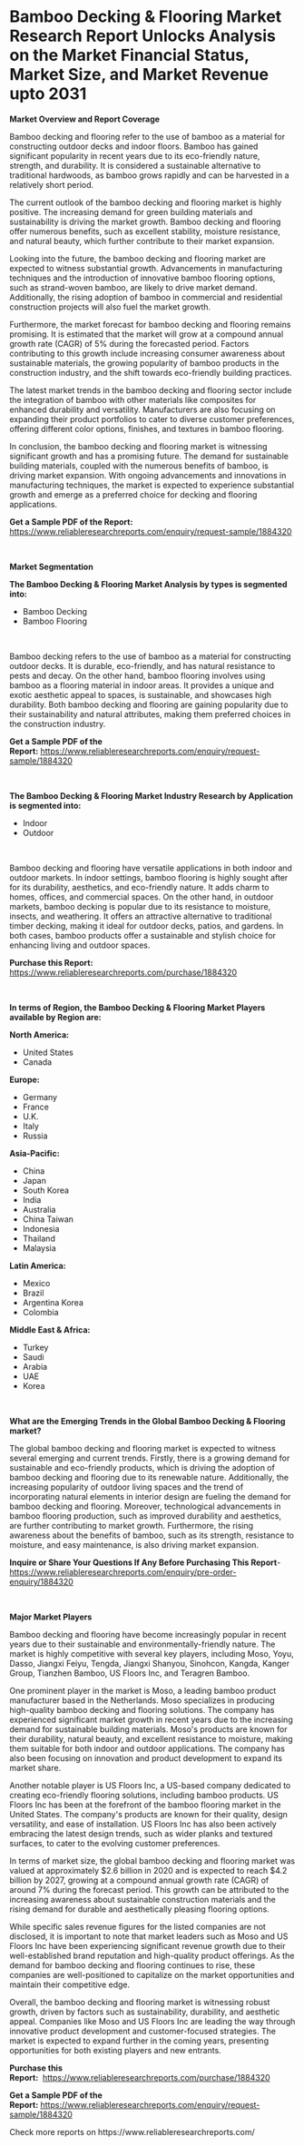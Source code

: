 <p><h1>Bamboo Decking & Flooring Market Research Report Unlocks Analysis on the Market Financial Status, Market Size, and Market Revenue upto 2031</h1></p><p><strong>Market Overview and Report Coverage</strong></p>
<p><p>Bamboo decking and flooring refer to the use of bamboo as a material for constructing outdoor decks and indoor floors. Bamboo has gained significant popularity in recent years due to its eco-friendly nature, strength, and durability. It is considered a sustainable alternative to traditional hardwoods, as bamboo grows rapidly and can be harvested in a relatively short period.</p><p>The current outlook of the bamboo decking and flooring market is highly positive. The increasing demand for green building materials and sustainability is driving the market growth. Bamboo decking and flooring offer numerous benefits, such as excellent stability, moisture resistance, and natural beauty, which further contribute to their market expansion.</p><p>Looking into the future, the bamboo decking and flooring market are expected to witness substantial growth. Advancements in manufacturing techniques and the introduction of innovative bamboo flooring options, such as strand-woven bamboo, are likely to drive market demand. Additionally, the rising adoption of bamboo in commercial and residential construction projects will also fuel the market growth.</p><p>Furthermore, the market forecast for bamboo decking and flooring remains promising. It is estimated that the market will grow at a compound annual growth rate (CAGR) of 5% during the forecasted period. Factors contributing to this growth include increasing consumer awareness about sustainable materials, the growing popularity of bamboo products in the construction industry, and the shift towards eco-friendly building practices.</p><p>The latest market trends in the bamboo decking and flooring sector include the integration of bamboo with other materials like composites for enhanced durability and versatility. Manufacturers are also focusing on expanding their product portfolios to cater to diverse customer preferences, offering different color options, finishes, and textures in bamboo flooring.</p><p>In conclusion, the bamboo decking and flooring market is witnessing significant growth and has a promising future. The demand for sustainable building materials, coupled with the numerous benefits of bamboo, is driving market expansion. With ongoing advancements and innovations in manufacturing techniques, the market is expected to experience substantial growth and emerge as a preferred choice for decking and flooring applications.</p></p>
<p><strong>Get a Sample PDF of the Report:</strong> <a href="https://www.reliableresearchreports.com/enquiry/request-sample/1884320">https://www.reliableresearchreports.com/enquiry/request-sample/1884320</a></p>
<p>&nbsp;</p>
<p><strong>Market Segmentation</strong></p>
<p><strong>The Bamboo Decking & Flooring Market Analysis by types is segmented into:</strong></p>
<p><ul><li>Bamboo Decking</li><li>Bamboo Flooring</li></ul></p>
<p>&nbsp;</p>
<p><p>Bamboo decking refers to the use of bamboo as a material for constructing outdoor decks. It is durable, eco-friendly, and has natural resistance to pests and decay. On the other hand, bamboo flooring involves using bamboo as a flooring material in indoor areas. It provides a unique and exotic aesthetic appeal to spaces, is sustainable, and showcases high durability. Both bamboo decking and flooring are gaining popularity due to their sustainability and natural attributes, making them preferred choices in the construction industry.</p></p>
<p><strong>Get a Sample PDF of the Report:</strong>&nbsp;<a href="https://www.reliableresearchreports.com/enquiry/request-sample/1884320">https://www.reliableresearchreports.com/enquiry/request-sample/1884320</a></p>
<p>&nbsp;</p>
<p><strong>The Bamboo Decking & Flooring Market Industry Research by Application is segmented into:</strong></p>
<p><ul><li>Indoor</li><li>Outdoor</li></ul></p>
<p>&nbsp;</p>
<p><p>Bamboo decking and flooring have versatile applications in both indoor and outdoor markets. In indoor settings, bamboo flooring is highly sought after for its durability, aesthetics, and eco-friendly nature. It adds charm to homes, offices, and commercial spaces. On the other hand, in outdoor markets, bamboo decking is popular due to its resistance to moisture, insects, and weathering. It offers an attractive alternative to traditional timber decking, making it ideal for outdoor decks, patios, and gardens. In both cases, bamboo products offer a sustainable and stylish choice for enhancing living and outdoor spaces.</p></p>
<p><strong>Purchase this Report:</strong>&nbsp; <a href="https://www.reliableresearchreports.com/purchase/1884320">https://www.reliableresearchreports.com/purchase/1884320</a></p>
<p>&nbsp;</p>
<p><strong>In terms of Region, the Bamboo Decking & Flooring Market Players available by Region are:</strong></p>
<p>
    <p> <strong> North America: </strong>
        <ul>
            <li>United States</li>
            <li>Canada</li>
        </ul>
        </p> 
    <p> <strong> Europe: </strong>
        <ul>
            <li>Germany</li>
            <li>France</li>
            <li>U.K.</li>
            <li>Italy</li>
            <li>Russia</li>
        </ul>
        </p> 
    <p> <strong> Asia-Pacific: </strong>
        <ul>
            <li>China</li>
            <li>Japan</li>
            <li>South Korea</li>
            <li>India</li>
            <li>Australia</li>
            <li>China Taiwan</li>
            <li>Indonesia</li>
            <li>Thailand</li>
            <li>Malaysia</li>
        </ul>
        </p> 
    <p> <strong> Latin America: </strong>
        <ul>
            <li>Mexico</li>
            <li>Brazil</li>
            <li>Argentina Korea</li>
            <li>Colombia</li>
        </ul>
        </p> 
    <p> <strong> Middle East & Africa: </strong>
        <ul>
            <li>Turkey</li>
            <li>Saudi</li>
            <li>Arabia</li>
            <li>UAE</li>
            <li>Korea</li>
        </ul>
    </p>
    </p>
<p>&nbsp;</p>
<p><strong>What are the Emerging Trends in the Global Bamboo Decking & Flooring market?</strong></p>
<p><p>The global bamboo decking and flooring market is expected to witness several emerging and current trends. Firstly, there is a growing demand for sustainable and eco-friendly products, which is driving the adoption of bamboo decking and flooring due to its renewable nature. Additionally, the increasing popularity of outdoor living spaces and the trend of incorporating natural elements in interior design are fueling the demand for bamboo decking and flooring. Moreover, technological advancements in bamboo flooring production, such as improved durability and aesthetics, are further contributing to market growth. Furthermore, the rising awareness about the benefits of bamboo, such as its strength, resistance to moisture, and easy maintenance, is also driving market expansion.</p></p>
<p><strong>Inquire or Share Your Questions If Any Before Purchasing This Report</strong>- <a href="https://www.reliableresearchreports.com/enquiry/pre-order-enquiry/1884320">https://www.reliableresearchreports.com/enquiry/pre-order-enquiry/1884320</a></p>
<p>&nbsp;</p>
<p><strong>Major Market Players</strong></p>
<p><p>Bamboo decking and flooring have become increasingly popular in recent years due to their sustainable and environmentally-friendly nature. The market is highly competitive with several key players, including Moso, Yoyu, Dasso, Jiangxi Feiyu, Tengda, Jiangxi Shanyou, Sinohcon, Kangda, Kanger Group, Tianzhen Bamboo, US Floors Inc, and Teragren Bamboo.</p><p>One prominent player in the market is Moso, a leading bamboo product manufacturer based in the Netherlands. Moso specializes in producing high-quality bamboo decking and flooring solutions. The company has experienced significant market growth in recent years due to the increasing demand for sustainable building materials. Moso's products are known for their durability, natural beauty, and excellent resistance to moisture, making them suitable for both indoor and outdoor applications. The company has also been focusing on innovation and product development to expand its market share.</p><p>Another notable player is US Floors Inc, a US-based company dedicated to creating eco-friendly flooring solutions, including bamboo products. US Floors Inc has been at the forefront of the bamboo flooring market in the United States. The company's products are known for their quality, design versatility, and ease of installation. US Floors Inc has also been actively embracing the latest design trends, such as wider planks and textured surfaces, to cater to the evolving customer preferences.</p><p>In terms of market size, the global bamboo decking and flooring market was valued at approximately $2.6 billion in 2020 and is expected to reach $4.2 billion by 2027, growing at a compound annual growth rate (CAGR) of around 7% during the forecast period. This growth can be attributed to the increasing awareness about sustainable construction materials and the rising demand for durable and aesthetically pleasing flooring options.</p><p>While specific sales revenue figures for the listed companies are not disclosed, it is important to note that market leaders such as Moso and US Floors Inc have been experiencing significant revenue growth due to their well-established brand reputation and high-quality product offerings. As the demand for bamboo decking and flooring continues to rise, these companies are well-positioned to capitalize on the market opportunities and maintain their competitive edge.</p><p>Overall, the bamboo decking and flooring market is witnessing robust growth, driven by factors such as sustainability, durability, and aesthetic appeal. Companies like Moso and US Floors Inc are leading the way through innovative product development and customer-focused strategies. The market is expected to expand further in the coming years, presenting opportunities for both existing players and new entrants.</p></p>
<p><strong>Purchase this Report:</strong>&nbsp;&nbsp;<a href="https://www.reliableresearchreports.com/purchase/1884320">https://www.reliableresearchreports.com/purchase/1884320</a></p>
<p></p>
<p><strong>Get a Sample PDF of the Report:</strong>&nbsp;<a href="https://www.reliableresearchreports.com/enquiry/request-sample/1884320">https://www.reliableresearchreports.com/enquiry/request-sample/1884320</a></p>
<p>Check more reports on https://www.reliableresearchreports.com/</p>
